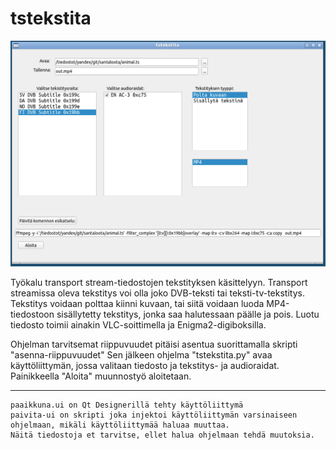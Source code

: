 # tstekstita
![](https://github.com/janttari/tstekstita/raw/master/tstekstita.png)

Työkalu transport stream-tiedostojen tekstityksen käsittelyyn.
Transport streamissa oleva tekstitys voi olla joko DVB-teksti tai teksti-tv-tekstitys.
Tekstitys voidaan polttaa kiinni kuvaan, tai siitä voidaan luoda MP4-tiedostoon sisällytetty tekstitys, jonka saa halutessaan
päälle ja pois. Luotu tiedosto toimii ainakin VLC-soittimella ja Enigma2-digiboksilla.

Ohjelman tarvitsemat riippuvuudet pitäisi asentua suorittamalla skripti "asenna-riippuvuudet"
Sen jälkeen ohjelma "tstekstita.py" avaa käyttöliittymän, jossa valitaan tiedosto ja tekstitys- ja audioraidat.
Painikkeella "Aloita" muunnostyö aloitetaan.


-----
    paaikkuna.ui on Qt Designerillä tehty käyttöliittymä
    paivita-ui on skripti joka injektoi käyttöliittymän varsinaiseen ohjelmaan, mikäli käyttöliittymää haluaa muuttaa.
    Näitä tiedostoja et tarvitse, ellet halua ohjelmaan tehdä muutoksia.
